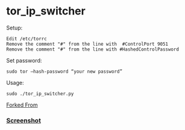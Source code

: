 

# tor_ip_switcher


Setup:
```
Edit /etc/torrc
Remove the comment "#" from the line with  #ControlPort 9051 
Remove the comment "#" from the line with #HashedControlPassword 
```

Set password:

``
sudo tor –hash-password “your new password”
``



Usage:

```
sudo ./tor_ip_switcher.py
```

[Forked From](https://github.com/Anonymous-Dev/Pyloris/blob/master/tor_switcher.py)


### [Screenshot](https://drive.google.com/open?id=0B79r4wTVj-CZQzRkVDhQR3hRSlE)
